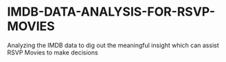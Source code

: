 # IMDB-DATA-ANALYSIS-FOR-RSVP-MOVIES
Analyzing the IMDB data to dig out the meaningful insight which can assist RSVP Movies to make decisions 

